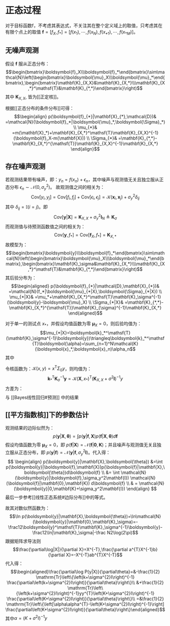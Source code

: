 # 正态过程

对于目标函数f，不考虑其表达式，不关注其在整个定义域上的取值，只考虑其在有限个点上的取值 $\mathbf{f}=[f_X, f_{*}]=[f(x_1),\cdots,f(x_N),f(x_{*1}),\cdots,f(x_{*M})]$。

## 无噪声观测

假设 $\mathbf{f}$ 服从正态分布：
$$\begin{bmatrix}\boldsymbol{f}_X\\\boldsymbol{f}_*\end{bmatrix}\sim\mathcal{N}\left(\begin{bmatrix}\boldsymbol{\mu}_X\\\boldsymbol{\mu}_*\end{bmatrix},\begin{bmatrix}\mathbf{K}_{X,X}&\mathbf{K}_{X,*}\\\mathbf{K}_{X,*}^\mathsf{T}&\mathbf{K}_{*,*}\end{bmatrix}\right)$$
其中 $\mathbf{K}_{X,X},$ 皆为[[正定核]]。

根据[[正态分布的条件分布]]可得：
$$\begin{align}
p(\boldsymbol{f}_{*}|\mathbf{X}_{*},\mathcal{D})& =\mathcal{N}(\boldsymbol{f}_*|\boldsymbol{\mu}_*,\boldsymbol{\Sigma}_*) \\
\mu_{*}& =m(\mathbf{X}_*)+\mathbf{K}_{X,*}^\mathsf{T}\mathbf{K}_{X,X}^{-1}(\boldsymbol{f}_X-m(\mathbf{X})) \\
\Sigma_{*}& =\mathbf{K}_{*,*}-\mathbf{K}_{X,*}^{\mathsf{T}}\mathbf{K}_{X,X}^{-1}\mathbf{K}_{X,*} 
\end{align}$$
## 存在噪声观测

若观测结果带有噪声，即：$y_n=f(x_n)+\epsilon_{n}$，其中噪声与观测值无关且独立服从正态分布 $\epsilon_{n} \sim \mathcal{N}(0,\sigma^2_{y})$。
故观测值之间的相关为：
$$\mathrm{Cov}\left[y_i,y_j\right]=\mathrm{Cov}\left[f_i,f_j\right]+\mathrm{Cov}\left[\epsilon_i,\epsilon_j\right]=\mathcal{K}(\boldsymbol{x}_i,\boldsymbol{x}_j)+\sigma_y^2\delta_{ij}$$
其中 $\delta_{ij}=\mathbb{I}\left(i=j\right)$。即
$$\mathrm{Cov}\left[\boldsymbol{y}|\mathbf{X}\right]=\mathbf{K}_{X,X}+\sigma_y^2\mathbf{I}_N\triangleq\mathbf{K}_\sigma $$
而观测值与待预测函数值之间的相关为：
$$\mathrm{Cov}\left[\boldsymbol{y},f_{*}\right]=\mathrm{Cov}\left[\boldsymbol{f}_{X},f_{*}\right]=\mathbf{K}_{X,*}$$
故模型为：
$$\begin{bmatrix}\boldsymbol{y}\\\boldsymbol{f}_*\end{bmatrix}\sim\mathcal{N}\left(\begin{bmatrix}\boldsymbol{\mu}_X\\\boldsymbol{\mu}_*\end{bmatrix},\begin{bmatrix}\mathbf{K}_\sigma&\mathbf{K}_{X,*}\\\mathbf{K}_{X,*}^\mathsf{T}&\mathbf{K}_{*,*}\end{bmatrix}\right)$$
其后验分布为：
$$\begin{aligned}
p(\boldsymbol{f}_{*}|\mathcal{D},\mathbf{X}_{*})& =\mathcal{N}(f_*|\boldsymbol{\mu}_{*|X},\boldsymbol{\Sigma}_{*|X}) \\
\mu_{*|X}& =\mu_*+\mathbf{K}_{X,*}^\mathsf{T}\mathbf{K}_\sigma^{-1}(\boldsymbol{y}-\boldsymbol{\mu}_X) \\
\Sigma_{*|X}& =\mathbf{K}_{*,*}-\mathbf{K}_{X,*}^{\mathsf{T}}\mathbf{K}_{\sigma}^{-1}\mathbf{K}_{X,*} 
\end{aligned}$$

对于单一的测试点 $x_{*}$，并假设均值函数为零 $\boldsymbol{\mu}_X=0$，则后验均值为：
$$\mu_{*|X}=\boldsymbol{k}_*^\mathsf{T}(\mathbf{K}_\sigma^{-1}\boldsymbol{y})\triangleq\boldsymbol{k}_*^\mathsf{T}\boldsymbol{\alpha}=\sum_{n=1}^N\mathcal{K}(\boldsymbol{x}_*,\boldsymbol{x}_n)\alpha_n$$
其中

令核函数为：$\mathcal{K}(x,y)=x^\mathsf{T} \Sigma_0 y$，则均值为：
$$ \boldsymbol{k}_*^\mathsf{T}\mathbf{K}_\sigma^{-1}\boldsymbol{y}=\mathcal{K}(\mathbf{X},x_{*})^\mathsf{T}(\mathbf{K}_{X,X}+\sigma^2\mathbf{I})^{-1}y $$
方差为：
$$  $$
与 [[Bayes线性回归#预测]] 中的结果

## [[平方指数核]]下的参数估计

观测结果的边际似然为：
$$ p(\boldsymbol{y}|\mathbf{X},\boldsymbol{\theta})=\int p(\boldsymbol{y}|\boldsymbol{f},\mathbf{X})p(\boldsymbol{f}|\mathbf{X},\boldsymbol{\theta})d\boldsymbol{f} $$
假设均值函数为零 $\boldsymbol{\mu}_X=0$，即 $p(\boldsymbol{f}|\mathbf{X}) = \mathcal{N}(\boldsymbol{f}|\mathbf{0},\mathbf{K})$；并且噪声与观测值无关且独立服从正态分布，即 $p(\boldsymbol{y}|\boldsymbol{f})=\mathcal{N}(\boldsymbol{y}|\boldsymbol{f},\sigma_y^2\mathbf{I})$。代入得：
$$ \begin{align}
 p(\boldsymbol{y}|\mathbf{X},\boldsymbol{\theta}) &=\int p(\boldsymbol{y}|\boldsymbol{f},\mathbf{X})p(\boldsymbol{f}|\mathbf{X},\boldsymbol{\theta})d\boldsymbol{f}  \\
&= \int \mathcal{N}(\boldsymbol{y}|\boldsymbol{f},\sigma_y^2\mathbf{I}) \mathcal{N}(\boldsymbol{f}|\mathbf{0},\mathbf{K}) d\boldsymbol{f}  \\
 & = \mathcal{N}(\boldsymbol{y}|0,\mathbf{K}+\sigma_y^2\mathbf{I})
\end{align} $$
最后一步参考[[线性正态系统#边际分布]]中的等式。

故其对数似然函数为：
$$\ln p(\boldsymbol{y}|\mathbf{X},\boldsymbol{\theta})=\ln\mathcal{N}(\boldsymbol{y}|\mathbf{0},\mathbf{K}_\sigma)=-\frac12\boldsymbol{y}^\mathsf{T}\mathbf{K}_\sigma^{-1}\boldsymbol{y}-\frac12\ln|\mathbf{K}_\sigma|-\frac N2\log(2\pi)$$
跟据矩阵求导法则
$$\frac{\partial\log|X|}{\partial X}=X^{-T},\frac{\partial a^{T}X^{-1}b}{\partial X}=-X^{-T}ab^{T}X^{-T}$$
代入得：
$$\begin{aligned}\frac{\partial\log P(y|X)}{\partial\theta}=&-\frac{1}{2} \mathrm{Tr}\left\{\left(k+\sigma^{2}I\right)^{-1} \frac{\partial\left(k+\sigma^{2}I\right)}{\partial\theta}\right\}\\
&+\frac{1}{2} \mathrm{Tr}\left\{\left(k+\sigma^{2}I\right)^{-1}yy^{T}\left(K+\sigma^{2}I\right)^{-1} \frac{\partial\left(K+\sigma^{2}I\right)}{\partial\theta}\right\}\\
=&\frac{1}{2} \mathrm{Tr}\left\{\left[\alpha\alpha^{T}-\left(K+\sigma^{2}I\right)^{-1}\right] \frac{\partial\left(K+\sigma^{2}I\right)}{\partial\theta}\right\}\end{aligned}$$
其中$\alpha=\left(K+\sigma^{2}I\right)^{-1}y$

